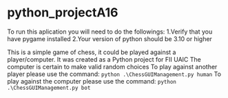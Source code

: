 # python_projectA16
To run this aplication you will need to do the followings:
1.Verify that you have pygame installed
2.Your version of python should be 3.10 or higher

This is a simple game of chess, it could be played against a player/computer. It was created as a Python project for FII UAIC
The computer is certain to make valid random choices
To play against another player please use the command: 
```python .\ChessGUIManagement.py human```
To play against the computer please use the command:
```python .\ChessGUIManagement.py bot```
